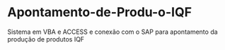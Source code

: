 # Apontamento-de-Produ-o-IQF
Sistema em VBA e ACCESS e conexão com o SAP para apontamento da produção de produtos IQF
